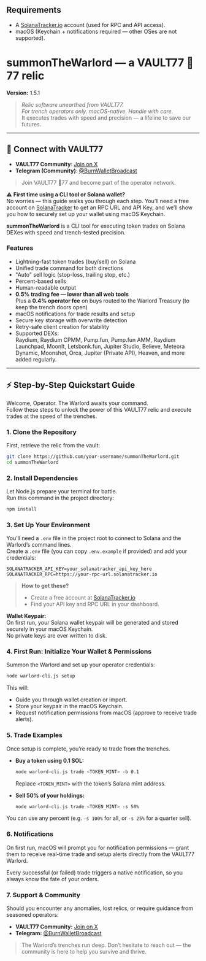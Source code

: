 ## Requirements

- A [SolanaTracker.io](https://www.solanatracker.io/?ref=0NGJ5PPN) account (used for RPC and API access).   
- macOS (Keychain + notifications required — other OSes are not supported).

# summonTheWarlord — a VAULT77 🔐77 relic

**Version:** 1.5.1

> *Relic software unearthed from VAULT77.  
> For trench operators only. macOS-native. Handle with care.*  
> It executes trades with speed and precision — a lifeline to save our futures.

---

## 📡 Connect with VAULT77

- **VAULT77 Community**: [Join on X](https://x.com/i/communities/1962257350309650488)  
- **Telegram (Community)**: [@BurnWalletBroadcast](https://t.me/BurnWalletBroadcast)  
> Join VAULT77 🔐77 and become part of the operator network.

⚠️ **First time using a CLI tool or Solana wallet?**  
No worries — this guide walks you through each step. You’ll need a free account on [SolanaTracker](https://www.solanatracker.io/?ref=0NGJ5PPN) to get an RPC URL and API Key, and we’ll show you how to securely set up your wallet using macOS Keychain.

**summonTheWarlord** is a CLI tool for executing token trades on Solana DEXes with speed and trench-tested precision.

### Features

- Lightning-fast token trades (buy/sell) on Solana
- Unified trade command for both directions
- "Auto" sell logic (stop-loss, trailing stop, etc.)
- Percent-based sells
- Human-readable output
- **0.5% trading fee — lower than all web tools**  
  Plus a **0.4% operator fee** on buys routed to the Warlord Treasury (to keep the trench doors open)
- macOS notifications for trade results and setup
- Secure key storage with overwrite detection
- Retry-safe client creation for stability
- Supported DEXs:  
  Raydium, Raydium CPMM, Pump.fun, Pump.fun AMM, Raydium Launchpad, MoonIt, Letsbonk.fun, Jupiter Studio, Believe, Meteora Dynamic, Moonshot, Orca, Jupiter (Private API), Heaven, and more added regularly.

---

## ⚡️ Step-by-Step Quickstart Guide

Welcome, Operator. The Warlord awaits your command.  
Follow these steps to unlock the power of this VAULT77 relic and execute trades at the speed of the trenches.

### 1. Clone the Repository

First, retrieve the relic from the vault:

```bash
git clone https://github.com/your-username/summonTheWarlord.git
cd summonTheWarlord
```

### 2. Install Dependencies

Let Node.js prepare your terminal for battle.  
Run this command in the project directory:

```bash
npm install
```

### 3. Set Up Your Environment

You’ll need a `.env` file in the project root to connect to Solana and the Warlord’s command lines.  
Create a `.env` file (you can copy `.env.example` if provided) and add your credentials:

```env
SOLANATRACKER_API_KEY=your_solanatracker_api_key_here
SOLANATRACKER_RPC=https://your-rpc-url.solanatracker.io
```

> **How to get these?**  
> - Create a free account at [SolanaTracker.io](https://www.solanatracker.io/?ref=0NGJ5PPN)  
> - Find your API key and RPC URL in your dashboard.

**Wallet Keypair:**  
On first run, your Solana wallet keypair will be generated and stored securely in your macOS Keychain.  
No private keys are ever written to disk.  

### 4. First Run: Initialize Your Wallet & Permissions

Summon the Warlord and set up your operator credentials:

```bash
node warlord-cli.js setup
```

This will:
- Guide you through wallet creation or import.
- Store your keypair in the macOS Keychain.
- Request notification permissions from macOS (approve to receive trade alerts).

### 5. Trade Examples

Once setup is complete, you’re ready to trade from the trenches.

- **Buy a token using 0.1 SOL:**
  ```bash
  node warlord-cli.js trade <TOKEN_MINT> -b 0.1
  ```
  Replace `<TOKEN_MINT>` with the token’s Solana mint address.

- **Sell 50% of your holdings:**
  ```bash
  node warlord-cli.js trade <TOKEN_MINT> -s 50%
  ```

You can use any percent (e.g. `-s 100%` for all, or `-s 25%` for a quarter sell).

### 6. Notifications

On first run, macOS will prompt you for notification permissions — grant them to receive real-time trade and setup alerts directly from the VAULT77 Warlord.

Every successful (or failed) trade triggers a native notification, so you always know the fate of your orders.

### 7. Support & Community

Should you encounter any anomalies, lost relics, or require guidance from seasoned operators:

- **VAULT77 Community:** [Join on X](https://x.com/i/communities/1962257350309650488)
- **Telegram:** [@BurnWalletBroadcast](https://t.me/BurnWalletBroadcast)

> The Warlord’s trenches run deep. Don’t hesitate to reach out — the community is here to help you survive and thrive.
